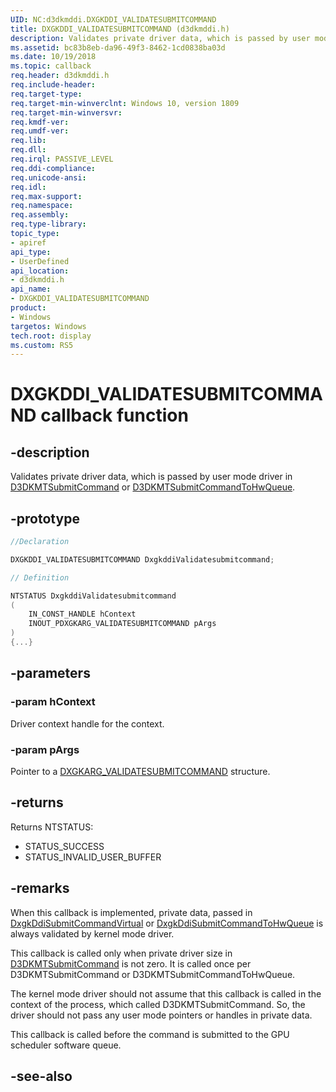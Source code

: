 ```yaml
---
UID: NC:d3dkmddi.DXGKDDI_VALIDATESUBMITCOMMAND
title: DXGKDDI_VALIDATESUBMITCOMMAND (d3dkmddi.h)
description: Validates private driver data, which is passed by user mode driver in D3DKMTSubmitCommand or D3DKMTSubmitCommandToHwQueue.
ms.assetid: bc83b8eb-da96-49f3-8462-1cd0838ba03d
ms.date: 10/19/2018
ms.topic: callback
req.header: d3dkmddi.h
req.include-header:
req.target-type:
req.target-min-winverclnt: Windows 10, version 1809
req.target-min-winversvr:
req.kmdf-ver:
req.umdf-ver:
req.lib:
req.dll:
req.irql: PASSIVE_LEVEL
req.ddi-compliance:
req.unicode-ansi:
req.idl:
req.max-support:
req.namespace:
req.assembly:
req.type-library: 
topic_type: 
- apiref
api_type: 
- UserDefined
api_location: 
- d3dkmddi.h
api_name: 
- DXGKDDI_VALIDATESUBMITCOMMAND
product:
- Windows
targetos: Windows
tech.root: display
ms.custom: RS5
---
```


# DXGKDDI_VALIDATESUBMITCOMMAND callback function

## -description

Validates private driver data, which is passed by user mode driver in [D3DKMTSubmitCommand](nc-d3dkmddi-dxgkddi_submitcommand.md) or [D3DKMTSubmitCommandToHwQueue](../d3dkmthk/nf-d3dkmthk-d3dkmtsubmitcommandtohwqueue.md).

## -prototype

```cpp
//Declaration

DXGKDDI_VALIDATESUBMITCOMMAND DxgkddiValidatesubmitcommand; 

// Definition

NTSTATUS DxgkddiValidatesubmitcommand 
(
	IN_CONST_HANDLE hContext
	INOUT_PDXGKARG_VALIDATESUBMITCOMMAND pArgs
)
{...}

```

## -parameters

### -param hContext

Driver context handle for the context.

### -param pArgs

Pointer to a [DXGKARG_VALIDATESUBMITCOMMAND](ns-d3dkmddi-_dxgkarg_validatesubmitcommand.md) structure.

## -returns

Returns NTSTATUS:

* STATUS_SUCCESS
* STATUS_INVALID_USER_BUFFER

## -remarks

When this callback is implemented, private data, passed in [DxgkDdiSubmitCommandVirtual](nc-d3dkmddi-dxgkddi_submitcommandvirtual.md) or [DxgkDdiSubmitCommandToHwQueue](nc-d3dkmddi-dxgkddi_submitcommandtohwqueue.md) is always validated by kernel mode driver.

This callback is called only when private driver size in [D3DKMTSubmitCommand](nc-d3dkmddi-dxgkddi_submitcommand.md) is not zero. It is called once per D3DKMTSubmitCommand or D3DKMTSubmitCommandToHwQueue.

The kernel mode driver should not assume that this callback is called in the context of the process, which called D3DKMTSubmitCommand. So, the driver should not pass any user mode pointers or handles in private data.

This callback is called before the command is submitted to the GPU scheduler software queue.



## -see-also
